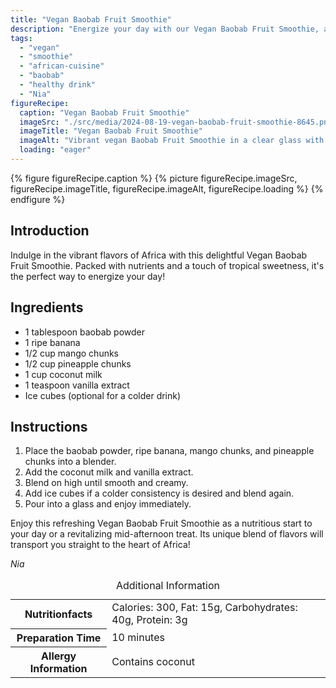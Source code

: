 ```yaml
---
title: "Vegan Baobab Fruit Smoothie"
description: "Energize your day with our Vegan Baobab Fruit Smoothie, a blend of tropical fruits and nutritious baobab powder!"
tags:
  - "vegan"
  - "smoothie"
  - "african-cuisine"
  - "baobab"
  - "healthy drink"
  - "Nia"
figureRecipe: 
  caption: "Vegan Baobab Fruit Smoothie"
  imageSrc: "./src/media/2024-08-19-vegan-baobab-fruit-smoothie-8645.png"
  imageTitle: "Vegan Baobab Fruit Smoothie"
  imageAlt: "Vibrant vegan Baobab Fruit Smoothie in a clear glass with frothy top, on a wooden table, next to a bowl of mango and pineapple chunks, in a softly lit natural setting."
  loading: "eager"
---
```


{% figure figureRecipe.caption %}
{% picture figureRecipe.imageSrc, figureRecipe.imageTitle, figureRecipe.imageAlt, figureRecipe.loading %}
{% endfigure %}

## Introduction

Indulge in the vibrant flavors of Africa with this delightful Vegan Baobab Fruit Smoothie. Packed with nutrients and a touch of tropical sweetness, it's the perfect way to energize your day!

## Ingredients

- 1 tablespoon baobab powder
- 1 ripe banana
- 1/2 cup mango chunks
- 1/2 cup pineapple chunks
- 1 cup coconut milk
- 1 teaspoon vanilla extract
- Ice cubes (optional for a colder drink)

## Instructions

1. Place the baobab powder, ripe banana, mango chunks, and pineapple chunks into a blender.
2. Add the coconut milk and vanilla extract.
3. Blend on high until smooth and creamy.
4. Add ice cubes if a colder consistency is desired and blend again.
5. Pour into a glass and enjoy immediately.

Enjoy this refreshing Vegan Baobab Fruit Smoothie as a nutritious start to your day or a revitalizing mid-afternoon treat. Its unique blend of flavors will transport you straight to the heart of Africa!

*Nia*

<table><caption class='sr-only'>Additional Information</caption><tr><th>Nutritionfacts</th><td>Calories: 300, Fat: 15g, Carbohydrates: 40g, Protein: 3g&nbsp;</td></tr><tr><th>Preparation Time</th><td>10 minutes&nbsp;</td></tr><tr><th>Allergy Information</th><td>Contains coconut&nbsp;</td></tr></table>

